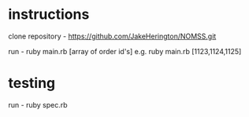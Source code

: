 # instructions

clone repository - https://github.com/JakeHerington/NOMSS.git

run - ruby main.rb [array of order id's]
    e.g. ruby main.rb [1123,1124,1125]

# testing

run - ruby spec.rb
